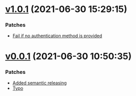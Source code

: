 # [v1.0.1](https://github.com/Muriel-Salvan/keepass_kpscript/compare/v1.0.0...v1.0.1) (2021-06-30 15:29:15)

### Patches

* [Fail if no authentication method is provided](https://github.com/Muriel-Salvan/keepass_kpscript/commit/7178863234782aa3fd46d9a2ea9263d9344b465f)

# [v0.0.1](https://github.com/Muriel-Salvan/keepass_kpscript/compare/...v0.0.1) (2021-06-30 10:50:35)

### Patches

* [Added semantic releasing](https://github.com/Muriel-Salvan/keepass_kpscript/commit/836b38f193a9bce29c1092490805a592a450c214)
* [Typo](https://github.com/Muriel-Salvan/keepass_kpscript/commit/c5e3ae4c359228d1d1bea8cef7ac80f86539aecc)
